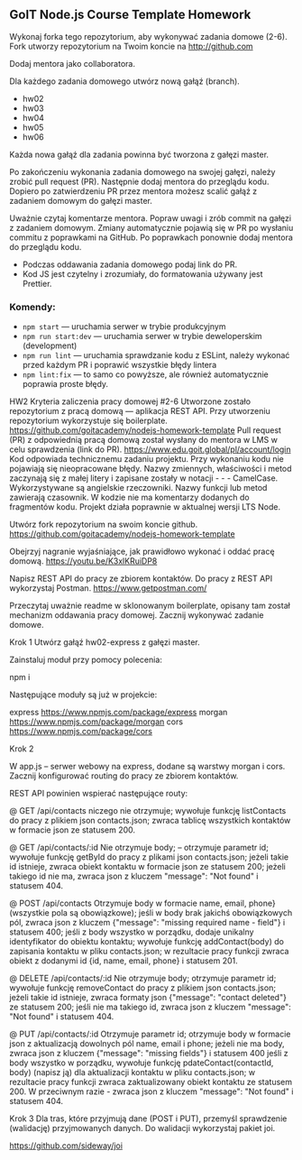 ## GoIT Node.js Course Template Homework

Wykonaj forka tego repozytorium, aby wykonywać zadania domowe (2-6). Fork utworzy repozytorium na Twoim koncie na http://github.com

Dodaj mentora jako collaboratora.

Dla każdego zadania domowego utwórz nową gałąź (branch).

- hw02
- hw03
- hw04
- hw05
- hw06

Każda nowa gałąź dla zadania powinna być tworzona z gałęzi master.

Po zakończeniu wykonania zadania domowego na swojej gałęzi, należy zrobić pull request (PR). Następnie dodaj mentora do przeglądu kodu. Dopiero po zatwierdzeniu PR przez mentora możesz scalić gałąź z zadaniem domowym do gałęzi master.

Uważnie czytaj komentarze mentora. Popraw uwagi i zrób commit na gałęzi z zadaniem domowym. Zmiany automatycznie pojawią się w PR po wysłaniu commitu z poprawkami na GitHub. Po poprawkach ponownie dodaj mentora do przeglądu kodu.

- Podczas oddawania zadania domowego podaj link do PR.
- Kod JS jest czytelny i zrozumiały, do formatowania używany jest Prettier.

### Komendy:

- `npm start` &mdash; uruchamia serwer w trybie produkcyjnym
- `npm run start:dev` &mdash; uruchamia serwer w trybie deweloperskim (development)
- `npm run lint` &mdash; uruchamia sprawdzanie kodu z ESLint, należy wykonać przed każdym PR i poprawić wszystkie błędy lintera
- `npm lint:fix` &mdash; to samo co powyższe, ale również automatycznie poprawia proste błędy.

HW2
Kryteria zaliczenia pracy domowej #2-6
Utworzone zostało repozytorium z pracą domową — aplikacja REST API.
Przy utworzeniu repozytorium wykorzystuje się boilerplate. https://github.com/goitacademy/nodejs-homework-template
Pull request (PR) z odpowiednią pracą domową został wysłany do mentora w LMS w celu sprawdzenia (link do PR). https://www.edu.goit.global/pl/account/login
Kod odpowiada technicznemu zadaniu projektu.
Przy wykonaniu kodu nie pojawiają się nieopracowane błędy.
Nazwy zmiennych, właściwości i metod zaczynają się z małej litery i zapisane zostały w notacji - - - CamelCase. Wykorzystywane są angielskie rzeczowniki.
Nazwy funkcji lub metod zawierają czasownik.
W kodzie nie ma komentarzy dodanych do fragmentów kodu.
Projekt działa poprawnie w aktualnej wersji LTS Node.

Utwórz fork repozytorium na swoim koncie github.
https://github.com/goitacademy/nodejs-homework-template

Obejrzyj nagranie wyjaśniające, jak prawidłowo wykonać i oddać pracę domową.
https://youtu.be/K3xlKRuiDP8

Napisz REST API do pracy ze zbiorem kontaktów. Do pracy z REST API wykorzystaj Postman.
https://www.getpostman.com/

Przeczytaj uważnie readme w sklonowanym boilerplate, opisany tam został mechanizm oddawania pracy domowej. Zacznij wykonywać zadanie domowe.

Krok 1
Utwórz gałąź hw02-express z gałęzi master.

Zainstaluj moduł przy pomocy polecenia:

npm i

Następujące moduły są już w projekcie:

express https://www.npmjs.com/package/express
morgan https://www.npmjs.com/package/morgan
cors https://www.npmjs.com/package/cors

Krok 2

W app.js – serwer webowy na express, dodane są warstwy morgan i cors. Zacznij konfigurować routing do pracy ze zbiorem kontaktów.

REST API powinien wspierać następujące routy:

@ GET /api/contacts
niczego nie otrzymuje;
wywołuje funkcję listContacts do pracy z plikiem json contacts.json;
zwraca tablicę wszystkich kontaktów w formacie json ze statusem 200.

@ GET /api/contacts/:id
Nie otrzymuje body; – otrzymuje parametr id;
wywołuje funkcję getById do pracy z plikami json contacts.json;
jeżeli takie id istnieje, zwraca obiekt kontaktu w formacie json ze statusem 200;
jeżeli takiego id nie ma, zwraca json z kluczem "message": "Not found" i statusem 404.

@ POST /api/contacts
Otrzymuje body w formacie name, email, phone} (wszystkie pola są obowiązkowe);
jeśli w body brak jakichś obowiązkowych pól, zwraca json z kluczem {"message": "missing required name - field"} i statusem 400;
jeśli z body wszystko w porządku, dodaje unikalny identyfikator do obiektu kontaktu;
wywołuje funkcję addContact(body) do zapisania kontaktu w pliku contacts.json;
w rezultacie pracy funkcji zwraca obiekt z dodanymi id {id, name, email, phone} i statusem 201.

@ DELETE /api/contacts/:id
Nie otrzymuje body;
otrzymuje parametr id;
wywołuje funkcję removeContact do pracy z plikiem json contacts.json;
jeżeli takie id istnieje, zwraca formaty json {"message": "contact deleted"} ze statusem 200;
jeśli nie ma takiego id, zwraca json z kluczem "message": "Not found" i statusem 404.

@ PUT /api/contacts/:id
Otrzymuje parametr id;
otrzymuje body w formacie json z aktualizacją dowolnych pól name, email i phone;
jeżeli nie ma body, zwraca json z kluczem {"message": "missing fields"} i statusem 400
jeśli z body wszystko w porządku, wywołuje funkcję pdateContact(contactId, body) (napisz ją) dla aktualizacji kontaktu w pliku contacts.json;
w rezultacie pracy funkcji zwraca zaktualizowany obiekt kontaktu ze statusem 200. W przeciwnym razie - zwraca json z kluczem "message": "Not found" i statusem 404.

Krok 3
Dla tras, które przyjmują dane (POST i PUT), przemyśl sprawdzenie (walidację) przyjmowanych danych. Do walidacji wykorzystaj pakiet joi.

https://github.com/sideway/joi
